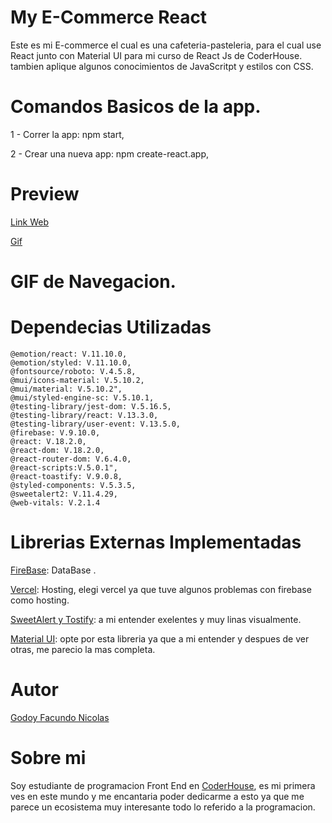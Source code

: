 # My E-Commerce React

Este es mi E-commerce el cual es una cafeteria-pasteleria, para el cual use React junto con Material UI para mi curso de React Js de CoderHouse. tambien aplique algunos conocimientos de JavaScritpt y estilos con CSS. 

# Comandos Basicos de la app.

1 - Correr la app: npm start,

2 - Crear una nueva app: npm create-react.app,

# Preview

[Link Web](https://navbar-react-rust.vercel.app/)

[Gif]()

# GIF de Navegacion.


# Dependecias Utilizadas 

    @emotion/react: V.11.10.0,
    @emotion/styled: V.11.10.0,
    @fontsource/roboto: V.4.5.8,
    @mui/icons-material: V.5.10.2,
    @mui/material: V.5.10.2",
    @mui/styled-engine-sc: V.5.10.1,
    @testing-library/jest-dom: V.5.16.5,
    @testing-library/react: V.13.3.0,
    @testing-library/user-event: V.13.5.0,
    @firebase: V.9.10.0,
    @react: V.18.2.0,
    @react-dom: V.18.2.0,
    @react-router-dom: V.6.4.0,
    @react-scripts:V.5.0.1",
    @react-toastify: V.9.0.8,
    @styled-components: V.5.3.5,
    @sweetalert2: V.11.4.29,
    @web-vitals: V.2.1.4

# Librerias Externas Implementadas

[FireBase](https://firebase.google.com/?hl=es): DataBase .

[Vercel](https://vercel.com/): Hosting, elegi vercel ya que tuve algunos problemas con firebase como hosting.

[SweetAlert y Tostify](https://sweetalert2.github.io/): a mi entender exelentes y muy linas visualmente.

[Material UI](https://mui.com/): opte por esta libreria ya que a mi entender y despues de ver otras, me parecio la mas completa.

# Autor

[Godoy Facundo Nicolas](https://github.com/facuGodoy) 

# Sobre mi 

Soy estudiante de programacion Front End en [CoderHouse](https://plataforma.coderhouse.com), es mi primera ves en este mundo y me encantaria poder dedicarme a esto ya que me parece un ecosistema muy interesante todo lo referido a la programacion.